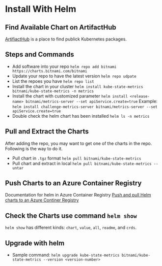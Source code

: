 # Install With Helm

## Find Available Chart on ArtifactHub
[ArtifiactHub](https://artifacthub.io/) is a place to find publick Kubernetes packages.

## Steps and Commands
- Add software into your repo
  `helm repo add bitnami https://charts.bitnami.com/bitnami`
- Update your repo to have the latest version 
  `helm repo udpate`
- List the repoes you have 
  `helm repo list`
- Install the chart in your cluster
  `helm install kube-state-metrics bitnami/kube-state-metrics -n metrics`
- Install the chart with customized parameter
  `helm install <release-name> bitnami/metrics-server --set apiService.create=true`
  Example: `helm install challenge-metrics-server bitnami/metrics-server --set apiService.create=true`
- Double check the helm chart has been installed
  `helm ls -n metrics`

## Pull and Extract the Charts
After adding the repo, you may want to get one of the charts in the repo. Following is the way to do it. 

- Pull chart in `.tgz` format 
  `helm pull bitnami/kube-state-metrics`
- Pull chart and extract in local 
  `helm pull bitnami/kube-state-metrics --untar`

## Push Charts to an Azure Container Registry
Documentation for helm in Azure Container Registry 
[Push and pull Helm charts to an Azure Continer Registry](https://learn.microsoft.com/en-us/azure/container-registry/container-registry-helm-repos)

## Check the Charts use command `helm show`
`helm show` has different kinds: `chart`, `value`, `all`, `readme`, and `crds`.

## Upgrade with helm
- Sample command: `helm upgrade kube-state-metrics bitnami/kube-state-metrics --version <version-number>`


